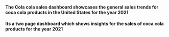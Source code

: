 #### The Cola cola sales dashboard showcases the general sales trends for coca cola products in the United States for the year 2021
#### Its a two page dashboard which shows insights for the sales of coca cola products for the year 2021


